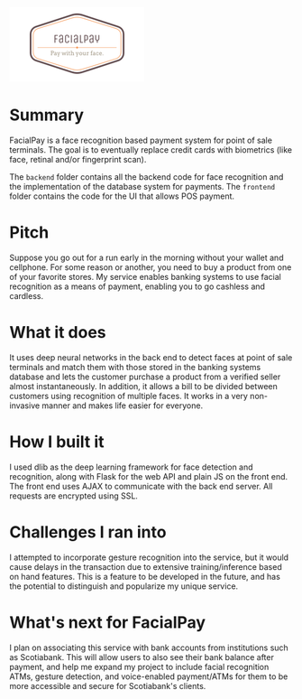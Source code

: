 ![](frontend/static/facialpay-logo.png)

# Summary
FacialPay is a face recognition based payment system for point of sale terminals. The goal is to eventually replace credit cards with biometrics (like face, retinal and/or fingerprint scan).

The `backend` folder contains all the backend code for face recognition and the implementation of the database system for payments. The `frontend` folder contains the code for the UI that allows POS payment.

# Pitch
Suppose you go out for a run early in the morning without your wallet and cellphone. For some reason or another, you need to buy a product from one of your favorite stores. My service enables banking systems to use facial recognition as a means of payment, enabling you to go cashless and cardless.

# What it does
It uses deep neural networks in the back end to detect faces at point of sale terminals and match them with those stored in the banking systems database and lets the customer purchase a product from a verified seller almost instantaneously. In addition, it allows a bill to be divided between customers using recognition of multiple faces. It works in a very non-invasive manner and makes life easier for everyone.

# How I built it
I used dlib as the deep learning framework for face detection and recognition, along with Flask for the web API and plain JS on the front end. The front end uses AJAX to communicate with the back end server. All requests are encrypted using SSL.

# Challenges I ran into
I attempted to incorporate gesture recognition into the service, but it would cause delays in the transaction due to extensive training/inference based on hand features. This is a feature to be developed in the future, and has the potential to distinguish and popularize my unique service.

# What's next for FacialPay
I plan on associating this service with bank accounts from institutions such as Scotiabank. This will allow users to also see their bank balance after payment, and help me expand my project to include facial recognition ATMs, gesture detection, and voice-enabled payment/ATMs for them to be more accessible and secure for Scotiabank's clients.
